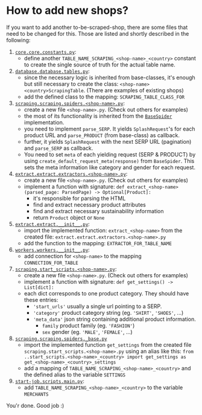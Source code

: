 # How to add new shops?


If you want to add another to-be-scraped-shop, there are some files that need to be changed for this. Those are listed and shortly described in the following:

1. [`core.core.constants.py`](../core/core/constants.py):
   - define another `TABLE_NAME_SCRAPING_<shop-name>_<country>` constant to create the single source of truth for the actual table name.
2. [`database.database.tables.py`](../database/database/tables.py):
   - since the necessary logic is inherited from base-classes, it's enough but still necessary to create the class: `<shop-name><country>ScrapingTable`. (There are examples of existing shops)
   - add the defined class to the mapping: `SCRAPING_TABLE_CLASS_FOR`
3. [`scraping.scraping.spiders.<shop-name>.py`](../scraping/scraping/spiders):
   - create a new file `<shop-name>.py`. (Check out others for examples)
   - the most of its functionality is inherited from the [`BaseSpider`](../scraping/scraping/spiders/_base.py) implementation.
   - you need to implement `parse_SERP`. It yields `SplashRequest`'s for each product URL and `parse_PRODUCT` (from base-class) as callback.
   - further, it yields `SplashRequest` with the next SERP URL (pagination) and `parse_SERP` as callback.
   - You need to set `meta` of each yielding request (SERP & PRODUCT) by using `create_default_request_meta(response)` from `BaseSpider`. This sets the meta information like category and gender for each request.
4. [`extract.extract.extractors.<shop-name>.py`](../extract/extract/__init__.py):
   - create a new file `<shop-name>.py`. (Check out others for examples)
   - implement a function with signature: `def extract_<shop-name>(parsed_page: ParsedPage) -> Optional[Product]:`
     - it's responsible for parsing the HTML
     - find and extract necessary product attributes
     - find and extract necessary sustainability information
     - return `Product` object or `None`
5. [`extract.extract.__init__.py`](../extract/extract/__init__.py):
   - import the implemented function: `extract_<shop-name>` from the created file: `extract.extract.extractors.<shop-name>.py`
   - add the function to the mapping: `EXTRACTOR_FOR_TABLE_NAME`
6. [`workers.workers.__init__.py`](../workers/workers/__init__.py):
   - add connection for `<shop-name>` to the mapping `CONNECTION_FOR_TABLE`
7. [`scraping.start_scripts.<shop-name>.py`](../scraping/scraping/start_scripts):
   - create a new file `<shop-name>.py`. (Check out others for examples)
   - implement a function with signature: `def get_settings() -> List[dict]:`
   - each dict corresponds to one product category. They should have these entries:
     - `'start_urls'` usually a single url pointing to a SERP.
     - `'category'` product category string (eg. `'SHIRT'`, `'SHOES'`, ...)
     - `'meta_data'` json string containing additional product information.
       - `family` product family (eg. `'FASHION'`)
       - `sex` gender (eg. `'MALE'`, `'FEMALE'`, ...)
8. [`scraping.scraping.spiders._base.py`](../scraping/scraping/spiders/_base.py)
   - import the implemented function `get_settings` from the created file `scraping.start_scripts.<shop-name>.py` using an alias like this:
   `from ..start_scripts.<shop-name>_<country> import get_settings as get_<shop-name>_<country>_settings`
   - add a mapping of `TABLE_NAME_SCRAPING_<shop-name>_<country>` and the defined alias to the variable `SETTINGS`
9. [`start-job.scripts.main.py`](../start-job/scripts/main.py):
   - add `TABLE_NAME_SCRAPING_<shop-name>_<country>` to the variable `MERCHANTS`

You'r done. Good job :)
